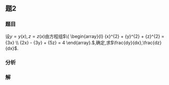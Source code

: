 ## 题2
### 题目
设$y = y( x) , z = z( x)$由方程组$\{  \begin{array}{l} {x}^{2} + {y}^{2} + {z}^{2} = {3x} \\  {2x} - {3y} + {5z} = 4 \end{array}.$,确定,求$\frac{dy}{dx},\frac{dz}{dx}$.
### 分析

### 解
